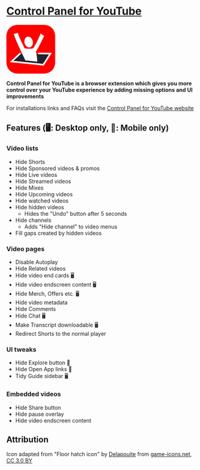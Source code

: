 # [Control Panel for YouTube](https://jbscript.dev/control-panel-for-youtube)

[![](icons/icon128.png)](https://jbscript.dev/control-panel-for-youtube)

**Control Panel for YouTube is a browser extension which gives you more control over your YouTube experience by adding missing options and UI improvements**

For installations links and FAQs visit the [Control Panel for YouTube website](https://jbscript.dev/control-panel-for-youtube)

## Features (🖥️: Desktop only, 📱: Mobile only)

### Video lists

- Hide Shorts
- Hide Sponsored videos & promos
- Hide Live videos
- Hide Streamed videos
- Hide Mixes
- Hide Upcoming videos
- Hide watched videos
- Hide hidden videos
  - Hides the "Undo" button after 5 seconds
- Hide channels
  - Adds "Hide channel" to video menus
- Fill gaps created by hidden videos

### Video pages

- Disable Autoplay
- Hide Related videos
- Hide video end cards 🖥️
- Hide video endscreen content 🖥️
- Hide Merch, Offers etc. 🖥️
- Hide video metadata
- Hide Comments
- Hide Chat 🖥️
- Make Transcript downloadable 🖥️
- Redirect Shorts to the normal player

### UI tweaks

- Hide Explore button 📱
- Hide Open App links 📱
- Tidy Guide sidebar 🖥️

### Embedded videos

- Hide Share button
- Hide pause overlay
- Hide video endscreen content

## Attribution

Icon adapted from "Floor hatch icon" by [Delapouite](https://delapouite.com/) from [game-icons.net](https://game-icons.net), [CC 3.0 BY](https://creativecommons.org/licenses/by/3.0/)
